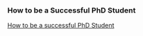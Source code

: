 ### How to be a Successful PhD Student
[How to be a successful PhD Student](https://people.cs.umass.edu/~wallach/how_to_be_a_successful_phd_student.pdf)
